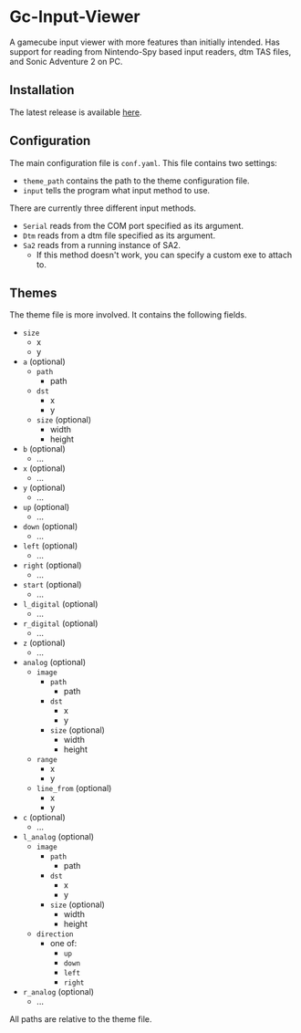 # Gc-Input-Viewer
A gamecube input viewer with more features than initially intended.
Has support for reading from Nintendo-Spy based input readers, dtm TAS files, and Sonic Adventure 2 on PC.

## Installation
The latest release is available [here](https://github.com/Isaac-Lozano/GC-Input-Viewer/releases).

## Configuration
The main configuration file is `conf.yaml`. This file contains two settings:
* `theme_path` contains the path to the theme configuration file.
* `input` tells the program what input method to use.

There are currently three different input methods.
* `Serial` reads from the COM port specified as its argument.
* `Dtm` reads from a dtm file specified as its argument.
* `Sa2` reads from a running instance of SA2.
  * If this method doesn't work, you can specify a custom exe to attach to.

## Themes
The theme file is more involved. It contains the following fields.
* `size`
  * x
  * y
* `a` (optional)
  * `path`
    * path
  * `dst`
    * x
    * y
  * `size` (optional)
    * width
    * height
* `b` (optional)
  * ...
* `x` (optional)
  * ...
* `y` (optional)
  * ...
* `up` (optional)
  * ...
* `down` (optional)
  * ...
* `left` (optional)
  * ...
* `right` (optional)
  * ...
* `start` (optional)
  * ...
* `l_digital` (optional)
  * ...
* `r_digital` (optional)
  * ...
* `z` (optional)
  * ...
* `analog` (optional)
  * `image`
    * `path`
      * path
    * `dst`
      * x
      * y
    * `size` (optional)
      * width
      * height
  * `range`
    * x
    * y
  * `line_from` (optional)
    * x
    * y
* `c` (optional)
  * ...
* `l_analog` (optional)
  * `image`
    * `path`
      * path
    * `dst`
      * x
      * y
    * `size` (optional)
      * width
      * height
  * `direction`
    * one of:
      * `up`
      * `down`
      * `left`
      * `right`
* `r_analog` (optional)
  * ...

All paths are relative to the theme file.
